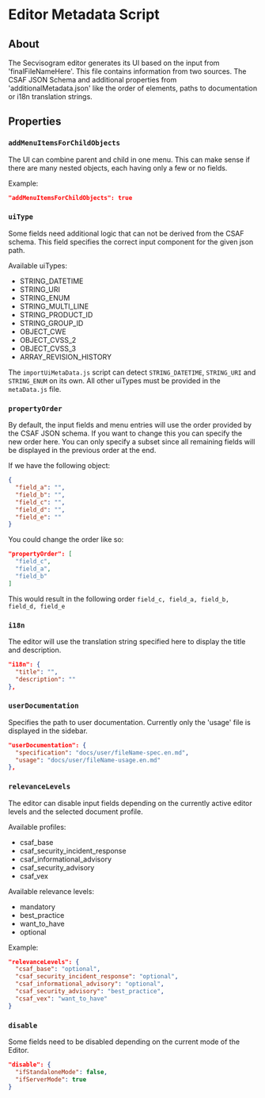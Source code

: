 # Editor Metadata Script

## About

The Secvisogram editor generates its UI based on the input from
'finalFileNameHere'.
This file contains information from two sources. The CSAF JSON Schema and
additional properties from 'additionalMetadata.json' like the order of
elements, paths to documentation or i18n translation strings.

## Properties

### `addMenuItemsForChildObjects`

The UI can combine parent and child in one menu. This can make sense if
there are many nested objects, each having only a few or no fields.

Example:
```json
"addMenuItemsForChildObjects": true
```

### `uiType`

Some fields need additional logic that can not be derived from the CSAF schema.
This field specifies the correct input component for the given json path.

Available uiTypes:
- STRING_DATETIME
- STRING_URI
- STRING_ENUM
- STRING_MULTI_LINE
- STRING_PRODUCT_ID
- STRING_GROUP_ID
- OBJECT_CWE
- OBJECT_CVSS_2
- OBJECT_CVSS_3
- ARRAY_REVISION_HISTORY

The `importUiMetaData.js` script can detect `STRING_DATETIME`, `STRING_URI`
and `STRING_ENUM` on its own. All other uiTypes must be provided in the
`metaData.js` file.

### `propertyOrder`

By default, the input fields and menu entries will use the order provided by
the CSAF JSON schema. If you want to change this you can specify the new
order here. You can only specify a subset since all remaining fields will be
displayed in the previous order at the end.

If we have the following object:
```json
{
  "field_a": "",
  "field_b": "",
  "field_c": "",
  "field_d": "",
  "field_e": ""
}
```

You could change the order like so:
```json
"propertyOrder": [
  "field_c",
  "field_a",
  "field_b"
]
```

This would result in the following order `field_c, field_a, field_b, field_d,
field_e`

### `i18n`

The editor will use the translation string specified here to display the
title and description.

```json
"i18n": {
  "title": "",
  "description": ""
},
```

### `userDocumentation`

Specifies the path to user documentation. Currently only the 'usage' file is
displayed in the sidebar.

```json
"userDocumentation": {
  "specification": "docs/user/fileName-spec.en.md",
  "usage": "docs/user/fileName-usage.en.md"
},
```

### `relevanceLevels`

The editor can disable input fields depending on the currently active editor
levels and the selected document profile.

Available profiles:
- csaf_base
- csaf_security_incident_response
- csaf_informational_advisory
- csaf_security_advisory
- csaf_vex

Available relevance levels:
- mandatory
- best_practice
- want_to_have
- optional

Example:
```json
"relevanceLevels": {
  "csaf_base": "optional",
  "csaf_security_incident_response": "optional",
  "csaf_informational_advisory": "optional",
  "csaf_security_advisory": "best_practice",
  "csaf_vex": "want_to_have"
}
```

### `disable`

Some fields need to be disabled depending on the current mode of the Editor.

```json
"disable": {
  "ifStandaloneMode": false,
  "ifServerMode": true
}
```
